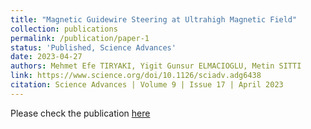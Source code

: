 ```yaml
---
title: "Magnetic Guidewire Steering at Ultrahigh Magnetic Field"
collection: publications
permalink: /publication/paper-1
status: 'Published, Science Advances'
date: 2023-04-27
authors: Mehmet Efe TIRYAKI, Yigit Gunsur ELMACIOGLU, Metin SITTI
link: https://www.science.org/doi/10.1126/sciadv.adg6438
citation: Science Advances | Volume 9 | Issue 17 | April 2023
---
```


Please check the publication <a href="https://www.science.org/doi/10.1126/sciadv.adg6438"> here</a>